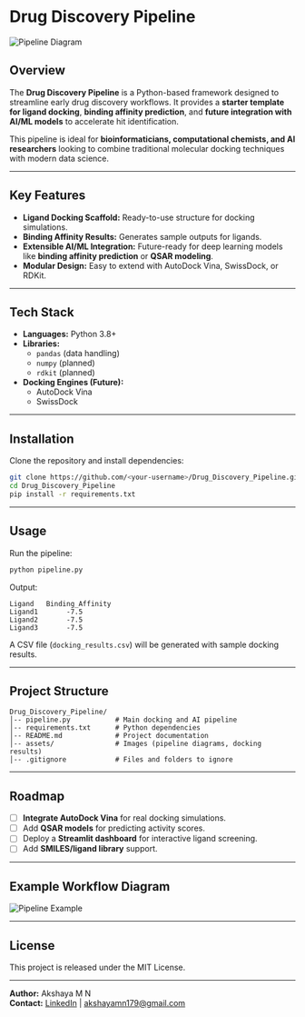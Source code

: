 
# Drug Discovery Pipeline

![Pipeline Diagram](assets/pipeline_placeholder.png)

## Overview
The **Drug Discovery Pipeline** is a Python-based framework designed to streamline early drug discovery workflows. It provides a **starter template for ligand docking**, **binding affinity prediction**, and **future integration with AI/ML models** to accelerate hit identification.

This pipeline is ideal for **bioinformaticians, computational chemists, and AI researchers** looking to combine traditional molecular docking techniques with modern data science.

---

## Key Features
- **Ligand Docking Scaffold:** Ready-to-use structure for docking simulations.
- **Binding Affinity Results:** Generates sample outputs for ligands.
- **Extensible AI/ML Integration:** Future-ready for deep learning models like **binding affinity prediction** or **QSAR modeling**.
- **Modular Design:** Easy to extend with AutoDock Vina, SwissDock, or RDKit.

---

## Tech Stack
- **Languages:** Python 3.8+
- **Libraries:** 
  - `pandas` (data handling)
  - `numpy` (planned)
  - `rdkit` (planned)
- **Docking Engines (Future):**
  - AutoDock Vina
  - SwissDock

---

## Installation
Clone the repository and install dependencies:
```bash
git clone https://github.com/<your-username>/Drug_Discovery_Pipeline.git
cd Drug_Discovery_Pipeline
pip install -r requirements.txt
```

---

## Usage
Run the pipeline:
```bash
python pipeline.py
```
Output:
```text
Ligand   Binding_Affinity
Ligand1       -7.5
Ligand2       -7.5
Ligand3       -7.5
```
A CSV file (`docking_results.csv`) will be generated with sample docking results.

---

## Project Structure
```
Drug_Discovery_Pipeline/
│-- pipeline.py           # Main docking and AI pipeline
│-- requirements.txt      # Python dependencies
│-- README.md             # Project documentation
│-- assets/               # Images (pipeline diagrams, docking results)
│-- .gitignore            # Files and folders to ignore
```

---

## Roadmap
- [ ] **Integrate AutoDock Vina** for real docking simulations.
- [ ] Add **QSAR models** for predicting activity scores.
- [ ] Deploy a **Streamlit dashboard** for interactive ligand screening.
- [ ] Add **SMILES/ligand library** support.

---

## Example Workflow Diagram
![Pipeline Example](assets/pipeline_placeholder.png)

---

## License
This project is released under the MIT License.

---

**Author:** Akshaya M N  
**Contact:** [LinkedIn](https://linkedin.com/in/akshaya-mn) | akshayamn179@gmail.com

